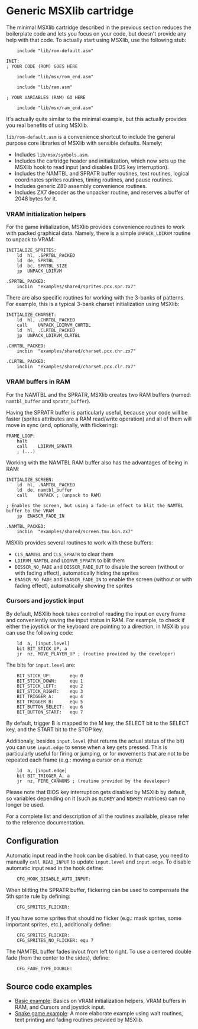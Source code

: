 # Generic MSXlib cartridge

The minimal MSXlib cartridge described in the previous section reduces the boilerplate code and lets you focus on your code, but doesn't provide any help with that code. To actually start using MSXlib, use the following stub:
```
	include "lib/rom-default.asm"

INIT:
; YOUR CODE (ROM) GOES HERE

	include	"lib/msx/rom_end.asm"

	include	"lib/ram.asm"

; YOUR VARIABLES (RAM) GO HERE

	include	"lib/msx/ram_end.asm"
```

It's actually quite similar to the minimal example, but this actually provides you real benefits of using MSXlib.

`lib/rom-default.asm` is a convenience shortcut to include the general purpose core libraries of MSXlib with sensible defaults. Namely:
* Includes `lib/msx/symbols.asm`.
* Includes the cartridge header and initialization, which now sets up the MSXlib hook to read input (and disables BIOS key interruption).
* Includes the NAMTBL and SPRATR buffer routines, text routines, logical coordinates sprites routines, timing routines, and pause routines.
* Includes generic Z80 assembly convenience routines.
* Includes ZX7 decoder as the unpacker routine, and reserves a buffer of 2048 bytes for it.


### VRAM initialization helpers

For the game initialization, MSXlib provides convenience routines to work with packed graphical data. Namely, there is a simple `UNPACK_LDIRVM` routine to unpack to VRAM:
```
INITIALIZE_SPRITES:
	ld	hl, .SPRTBL_PACKED
	ld	de, SPRTBL
	ld	bc, SPRTBL_SIZE
	jp	UNPACK_LDIRVM

.SPRTBL_PACKED:
	incbin	"examples/shared/sprites.pcx.spr.zx7"
```

There are also specific routines for working with the 3-banks of patterns. For example, this is a typical 3-bank charset initialization using MSXlib:
```
INITIALIZE_CHARSET:
	ld	hl, .CHRTBL_PACKED
	call	UNPACK_LDIRVM_CHRTBL
	ld	hl, .CLRTBL_PACKED
	jp	UNPACK_LDIRVM_CLRTBL

.CHRTBL_PACKED:
	incbin	"examples/shared/charset.pcx.chr.zx7"

.CLRTBL_PACKED:
	incbin	"examples/shared/charset.pcx.clr.zx7"
```


### VRAM buffers in RAM

For the NAMTBL and the SPRATR, MSXlib creates two RAM buffers (named: `namtbl_buffer` and `spratr_buffer`).

Having the SPRATR buffer is particularly useful, because your code will be faster (sprites attributes are a RAM read/write operation) and all of them will move in sync (and, optionally, with flickering):
```
FRAME_LOOP:
	halt
	call	LDIRVM_SPRATR
	; (...)
```

Working with the NAMTBL RAM buffer also has the advantages of being in RAM:
```
INITIALIZE_SCREEN:
	ld	hl, .NAMTBL_PACKED
	ld	de, namtbl_buffer
	call	UNPACK ; (unpack to RAM)

; Enables the screen, but using a fade-in effect to blit the NAMTBL buffer to the VRAM
	jp	ENASCR_FADE_IN

.NAMTBL_PACKED:
	incbin	"examples/shared/screen.tmx.bin.zx7"
```

MSXlib provides several routines to work with these buffers:
* `CLS_NAMTBL` and `CLS_SPRATR` to clear them
* `LDIRVM_NAMTBL` and `LDIRVM_SPRATR` to blit them
* `DISSCR_NO_FADE` and `DISSCR_FADE_OUT` to disable the screen (without or with fading effect), automatically hiding the sprites
* `ENASCR_NO_FADE` and `ENASCR_FADE_IN` to enable the screen (without or with fading effect), automatically showing the sprites


### Cursors and joystick input

By default, MSXlib hook takes control of reading the input on every frame and conveniently saving the input status in RAM.
For example, to check if either the joystick or the keyboard are pointing to a direction, in MSXlib you can use the following code:
```
	ld	a, [input.level]
	bit	BIT_STICK_UP, a
	jr	nz, MOVE_PLAYER_UP ; (routine provided by the developer)
```

The bits for `input.level` are:
```
	BIT_STICK_UP:		equ 0
	BIT_STICK_DOWN:		equ 1
	BIT_STICK_LEFT:		equ 2
	BIT_STICK_RIGHT:	equ 3
	BIT_TRIGGER_A:		equ 4
	BIT_TRIGGER_B:		equ 5
	BIT_BUTTON_SELECT:	equ 6
	BIT_BUTTON_START:	equ 7
```

By default, trigger B is mapped to the M key, the SELECT bit to the SELECT key, and the START bit to the STOP key.

Additionaly, besides `input.level` (that returns the actual status of the bit) you can use `input.edge` to sense when a key gets pressed. This is particularly useful for firing or jumping, or for movements that are not to be repeated each frame (e.g.: moving a cursor on a menu):
```
	ld	a, [input.edge]
	bit	BIT_TRIGGER_A, a
	jr	nz, FIRE_CANNONS ; (routine provided by the developer)
```

Please note that BIOS key interruption gets disabled by MSXlib by default, so variables depending on it (such as `OLDKEY` and `NEWKEY` matrices) can no longer be used.

For a complete list and description of all the routines available, please refer to the reference documentation.


## Configuration

Automatic input read in the hook can be disabled. In that case, you need to manually `call READ_INPUT` to update `input.level` and `input.edge`. To disable automatic input read in the hook define:
```
	CFG_HOOK_DISABLE_AUTO_INPUT:
```

<!--
If automatic input is disabled, BIOS key interruption routine can be restored by additionally defining:
```
	CFG_HOOK_DISABLE_AUTO_INPUT:
	CFG_HOOK_KEEP_BIOS_KEYINT:
```
-->

When blitting the SPRATR buffer, flickering can be used to compensate the 5th sprite rule by defining:
```
	CFG_SPRITES_FLICKER:
```

If you have some sprites that should no flicker (e.g.: mask sprites, some important sprites, etc.), additionally define:
```
	CFG_SPRITES_FLICKER:
	CFG_SPRITES_NO_FLICKER:	equ 7
```

The NAMTBL buffer fades in/out from left to right. To use a centered double fade (from the center to the sides), define:
```
	CFG_FADE_TYPE_DOUBLE:
```

## Source code examples

- [Basic example](../games/examples/01basic/basic.asm): Basics on VRAM initialization helpers, VRAM buffers in RAM, and Cursors and joystick input.
- [Snake game example](../games/examples/02snake/snake.asm): A more elaborate example using wait routines, text printing and fading routines provided by MSXlib.
